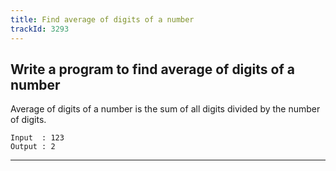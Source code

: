 ```yaml
---
title: Find average of digits of a number
trackId: 3293
---
```


## Write a program to find average of digits of a number

Average of digits of a number is the sum of all digits divided by the number of digits.

```
Input  : 123
Output : 2
```

---
